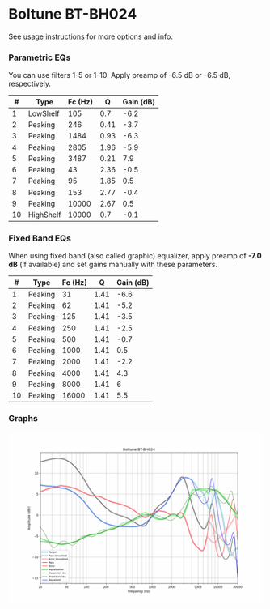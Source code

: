 # Boltune BT-BH024
See [usage instructions](https://github.com/jaakkopasanen/AutoEq#usage) for more options and info.

### Parametric EQs
You can use filters 1-5 or 1-10. Apply preamp of -6.5 dB or -6.5 dB, respectively.

|   # | Type      |   Fc (Hz) |    Q |   Gain (dB) |
|-----|-----------|-----------|------|-------------|
|   1 | LowShelf  |       105 | 0.7  |        -6.2 |
|   2 | Peaking   |       246 | 0.41 |        -3.7 |
|   3 | Peaking   |      1484 | 0.93 |        -6.3 |
|   4 | Peaking   |      2805 | 1.96 |        -5.9 |
|   5 | Peaking   |      3487 | 0.21 |         7.9 |
|   6 | Peaking   |        43 | 2.36 |        -0.5 |
|   7 | Peaking   |        95 | 1.85 |         0.5 |
|   8 | Peaking   |       153 | 2.77 |        -0.4 |
|   9 | Peaking   |     10000 | 2.67 |         0.5 |
|  10 | HighShelf |     10000 | 0.7  |        -0.1 |

### Fixed Band EQs
When using fixed band (also called graphic) equalizer, apply preamp of **-7.0 dB** (if available) and set gains manually with these parameters.

|   # | Type    |   Fc (Hz) |    Q |   Gain (dB) |
|-----|---------|-----------|------|-------------|
|   1 | Peaking |        31 | 1.41 |        -6.6 |
|   2 | Peaking |        62 | 1.41 |        -5.2 |
|   3 | Peaking |       125 | 1.41 |        -3.5 |
|   4 | Peaking |       250 | 1.41 |        -2.5 |
|   5 | Peaking |       500 | 1.41 |        -0.7 |
|   6 | Peaking |      1000 | 1.41 |         0.5 |
|   7 | Peaking |      2000 | 1.41 |        -2.2 |
|   8 | Peaking |      4000 | 1.41 |         4.3 |
|   9 | Peaking |      8000 | 1.41 |         6   |
|  10 | Peaking |     16000 | 1.41 |         5.5 |

### Graphs
![](./Boltune%20BT-BH024.png)
